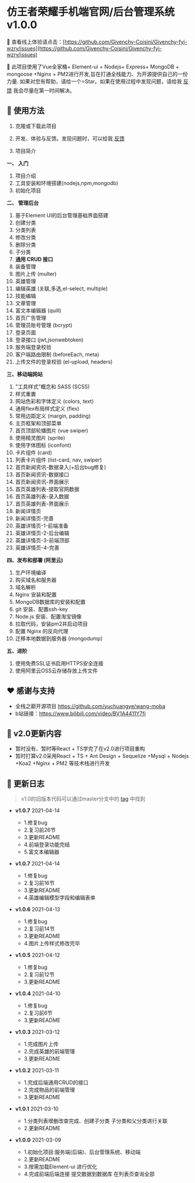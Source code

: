 # 仿王者荣耀手机端官网/后台管理系统 v1.0.0

🎉 查看线上体验请点击：[https://github.com/Givenchy-Coisini/Givenchy-fyj-wzry/issues](https://github.com/Givenchy-Coisini/Givenchy-fyj-wzry/issues) 

🌠 此项目使用了Vue全家桶+ Element-ui + Nodejs+ Express+ MongoDB + mongoose +Nginx + PM2进行开发,旨在打通全栈能力、为开源提供自己的一份力量. 如果对您有帮助，请给一个⭐️Star。如果在使用过程中发现问题，请给我 [反馈](https://github.com/Givenchy-Coisini/Givenchy-fyj-wzry/issues) 我会尽量在第一时间解决。

## 🔌 使用方法

1. 克隆或下载此项目

2. 开发、体验与反馈。发现问题时，可以给我 [反馈](https://github.com/Givenchy-Coisini/Givenchy-fyj-wzry/issues)

3. 项目简介

**一、 入门**

1. 项目介绍
2. 工具安装和环境搭建(nodejs,npm,mongodb)
3. 初始化项目

**二、 管理后台**

1. 基于Element UI的后台管理基础界面搭建
2. 创建分类
3. 分类列表
4. 修改分类
5. 删除分类
6. 子分类
7. **通用 CRUD 接口**
8. 装备管理
9. 图片上传 (multer)
10. 英雄管理
11. 编辑英雄 (关联,多选,el-select, multiple)
12. 技能编辑
13. 文章管理
14. 富文本编辑器 (quill)
15. 首页广告管理
16. 管理员账号管理 (bcrypt)
17. 登录页面
18. 登录接口 (jwt,jsonwebtoken)
19. 服务端登录校验
20. 客户端路由限制 (beforeEach, meta)
21. 上传文件的登录校验 (el-upload, headers)

**三、移动端网站**

1. "工具样式"概念和 SASS (SCSS)
2. 样式重置
3. 网站色彩和字体定义 (colors, text)
4. 通用flex布局样式定义 (flex)
5. 常用边距定义 (margin, padding)
6. 主页框架和顶部菜单
7. 首页顶部轮播图片 (vue swiper)
8. 使用精灵图片 (sprite)
9. 使用字体图标 (iconfont)
10. 卡片组件 (card)
11. 列表卡片组件 (list-card, nav, swiper)
12. 首页新闻资讯-数据录入(+后台bug修复)
13. 首页新闻资讯-数据接口
14. 首页新闻资讯-界面展示
15. 首页英雄列表-提取官网数据
16. 首页英雄列表-录入数据
17. 首页英雄列表-界面展示
18. 新闻详情页
19. 新闻详情页-完善
20. 英雄详情页-1-前端准备
21. 英雄详情页-2-后台编辑
22. 英雄详情页-3-前端顶部
23. 英雄详情页-4-完善

**四、发布和部署 (阿里云)**

1. 生产环境编译
2. 购买域名和服务器
3. 域名解析
4. Nginx 安装和配置
5. MongoDB数据库的安装和配置
6. git 安装、配置ssh-key
7. Node.js 安装、配置淘宝镜像
8. 拉取代码，安装pm2并启动项目
9. 配置 Nginx 的反向代理
10. 迁移本地数据到服务器 (mongodump)

**五、进阶**

1. 使用免费SSL证书启用HTTPS安全连接
2. 使用阿里云OSS云存储存放上传文件
## ❤️ 感谢与支持
- 全栈之巅开源项目 https://github.com/yuchuangye/wang-moba
- b站链接：https://www.bilibili.com/video/BV1A4411Y7fi

## 🚀 v2.0更新内容

- 暂时没有、暂时等React + TS学完了在v2.0进行项目重构
- 暂时打算v2.0采用React + TS + Ant Design + Sequelize +Mysql + Nodejs +Koa2 +Nginx + PM2 等技术栈进行开发

## 📅 更新日志

> v1.0的旧版本代码可以通过master分支中的 [tag]() 中找到
- **v1.0.7** 2021-04-14
    + 1.修复bug
    + 2.复习前26节
    + 3.更新README
    + 4.前端登录功能完结
    + 5.富文本编辑器


- **v1.0.7** 2021-04-14
    + 1.修复bug
    + 2.复习前16节
    + 3.更新README
    + 4.英雄编辑模型字段和编辑表单


- **v1.0.6** 2021-04-13
    + 1.修复bug
    + 2.复习前14节
    + 3.更新README
    + 4.图片上传样式修改完毕


- **v1.0.5** 2021-04-12
    + 1.修复bug
    + 2.复习前12节
    + 3.更新README


- **v1.0.4** 2021-04-10
    + 1.修复bug
    + 2.复习前6节
    + 3.更新README


- **v1.0.3** 2021-03-12
    + 1.完成图片上传
    + 2.完成英雄的前端管理
    + 3.更新README


- **v1.0.2** 2021-03-11
    + 1.完成后端通用CRUD的接口
    + 2.完成物品的前端管理
    + 3.更新README

- **v1.0.1** 2021-03-10
    + 1.分类列表增删改查完成、创建子分类 子分类和父分类进行关联
    + 2.更新README

- **v1.0.0** 2021-03-09
    + 1.初始化项目:服务端(后端)、后台管理系统、移动端
    + 2.更新README
    + 3.按需加载Element-ui 进行优化
    + 4.完成前端后端连接 提交数据到数据库 在列表页查询全部
